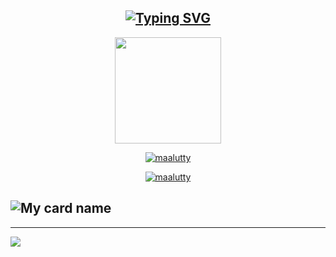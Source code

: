 <div align="center">

## [![Typing SVG](https://readme-typing-svg.herokuapp.com?font=Lemon+milk&color=Y70000&lines=Welcome+to+nijin-husni's+Profile)](https://git.io/typing-svg)

  <p align="center">
  <a href="https://ibb.co/4wyvT9j"><img src="https://i.ibb.co/N6b6cv3/Maalutty.png""width="170" height="170"/>
  <p align="center">

<a href="#"><img title="maalutty" src="https://img.shields.io/badge/-❤️MAALUTTY_V2💙-blue?&style=for-the-badge"></a>
</p>
  </p>

<a href="https://github.com/nijin-husni"><img title="maalutty" src="https://img.shields.io/badge/husninijin-authot?color=black&style=for-the-badge&logo=github"></a>

</div>

![My card name](https://cardivo.vercel.app/api?name=Nijin-husni&description=Hi,%20Welcome%20To%20❤️Maalutty💙%20Profile%20❤&image=https://i.ibb.co/N6b6cv3/Maalutty.png&backgroundColor=%23ecf0f1&instagram=maalutty_v2&github=nijin-husni&twitter=&pattern=leaf&colorPattern=%23eaeaea)
- 

<hr></hr>  
    
<img src="https://github.com/SP-XD/SP-XD/blob/main/images/dino_rounded.gif?raw=true" href="https://github.com/SP-XD" />



</div>
    


<!---
nijin-husni/nijin-husni is a ✨ special ✨ repository because its `README.md` (this file) appears on your GitHub profile.
You can click the Preview link to take a look at your changes.
--->
